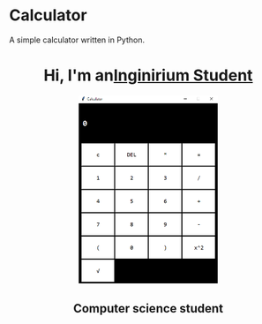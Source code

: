 # Calculator
A simple calculator written in Python.


<h1 align="center">Hi, I'm an<a href="https://inginirium.ru/", target="_blank">Inginirium Student</a></h1>
<div align="center">
  <img src="Calculator_image.png", width=50%, height=50% />
</div>
<h2 align="center">Computer science student</h2>
